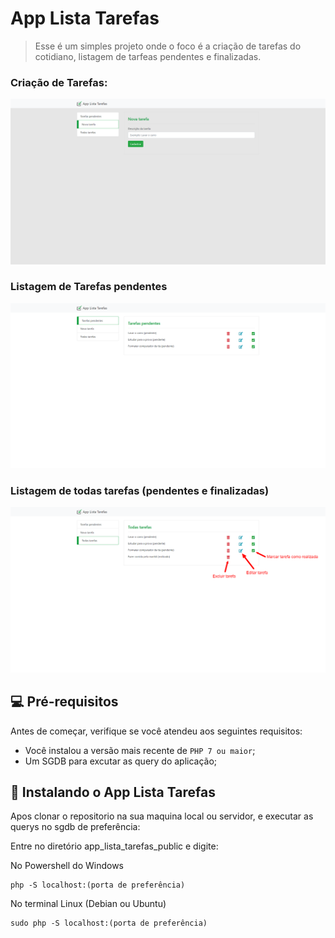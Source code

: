 # App Lista Tarefas



> Esse é um simples projeto onde o foco é a criação de tarefas do cotidiano, listagem de tarfeas pendentes e finalizadas.

### Criação de Tarefas:

<img src="https://github.com/CLucasrodrigues22/AppTarefas/blob/master/querys/AppListaTarefasNovaTarefa.png" alt="Nova Tarefa">


### Listagem de Tarefas pendentes

<img src="https://github.com/CLucasrodrigues22/AppTarefas/blob/master/querys/AppListaTarefasListaPendentes.png" alt="Tarefa Pendentes">


### Listagem de todas tarefas (pendentes e finalizadas)

<img src="https://github.com/CLucasrodrigues22/AppTarefas/blob/master/querys/AppListaTarefasTodasTarefas.png" alt="Todas Tarefas">



## 💻 Pré-requisitos

Antes de começar, verifique se você atendeu aos seguintes requisitos:

* Você instalou a versão mais recente de `PHP 7 ou maior`;
* Um SGDB para excutar as query do aplicação;


## 🚀 Instalando o App Lista Tarefas

Apos clonar o repositorio na sua maquina local ou servidor, e executar as querys no sgdb de preferência:

Entre no diretório app_lista_tarefas_public e digite:

No Powershell do Windows
```
php -S localhost:(porta de preferência)
```

No terminal Linux (Debian ou Ubuntu)
```
sudo php -S localhost:(porta de preferência)
```


